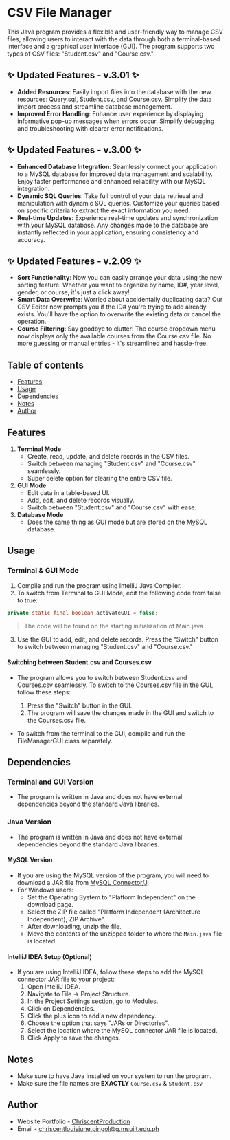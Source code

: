 # CSV File Manager
This Java program provides a flexible and user-friendly way to manage CSV files, allowing users to interact with the data through both a terminal-based interface and a graphical user interface (GUI). The program supports two types of CSV files: "Student.csv" and "Course.csv."

## ✨ Updated Features - v.3.01  ✨
- **Added Resources**: Easily import files into the database with the new resources: Query.sql, Student.csv, and Course.csv. Simplify the data import process and streamline database management.
- **Improved Error Handling**: Enhance user experience by displaying informative pop-up messages when errors occur. Simplify debugging and troubleshooting with clearer error notifications.

## ✨ Updated Features - v.3.00  ✨
- **Enhanced Database Integration**: Seamlessly connect your application to a MySQL database for improved data management and scalability. Enjoy faster performance and enhanced reliability with our MySQL integration.
- **Dynamic SQL Queries**: Take full control of your data retrieval and manipulation with dynamic SQL queries. Customize your queries based on specific criteria to extract the exact information you need.
- **Real-time Updates**: Experience real-time updates and synchronization with your MySQL database. Any changes made to the database are instantly reflected in your application, ensuring consistency and accuracy.

## ✨ Updated Features - v.2.09  ✨
- **Sort Functionality**: Now you can easily arrange your data using the new sorting feature. Whether you want to organize by name, ID#, year level, gender, or course, it's just a click away!
- **Smart Data Overwrite**: Worried about accidentally duplicating data? Our CSV Editor now prompts you if the ID# you're trying to add already exists. You'll have the option to overwrite the existing data or cancel the operation.
- **Course Filtering**: Say goodbye to clutter! The course dropdown menu now displays only the available courses from the Course.csv file. No more guessing or manual entries - it's streamlined and hassle-free.

## Table of contents

- [Features](#features)
- [Usage](#usage)
- [Dependencies](#dependencies)
- [Notes](#notes)
- [Author](#author)

## Features
1. **Terminal Mode**
   - Create, read, update, and delete records in the CSV files.
   - Switch between managing "Student.csv" and "Course.csv" seamlessly.
   - Super delete option for clearing the entire CSV file.
2. **GUI Mode**
   - Edit data in a table-based UI.
   - Add, edit, and delete records visually.
   - Switch between "Student.csv" and "Course.csv" with ease.
3. **Database Mode**
   - Does the same thing as GUI mode but are stored on the MySQL database.

## Usage
### **Terminal & GUI Mode**
1. Compile and run the program using IntelliJ Java Compiler.
2. To switch from Terminal to GUI Mode, edit the following code from false to true:
```java
private static final boolean activateGUI = false;
```
> The code will be found on the starting initialization of Main.java
3. Use the GUI to add, edit, and delete records. Press the "Switch" button to switch between managing "Student.csv" and "Course.csv."

#### Switching between Student.csv and Courses.csv
- The program allows you to switch between Student.csv and Courses.csv seamlessly. To switch to the Courses.csv file in the GUI, follow these steps:

  1. Press the "Switch" button in the GUI.
  2. The program will save the changes made in the GUI and switch to the Courses.csv file.
  
- To switch from the terminal to the GUI, compile and run the FileManagerGUI class separately.

## Dependencies
### Terminal and GUI Version
- The program is written in Java and does not have external dependencies beyond the standard Java libraries.

### Java Version
- The program is written in Java and does not have external dependencies beyond the standard Java libraries.

#### MySQL Version
- If you are using the MySQL version of the program, you will need to download a JAR file from [MySQL Connector/J](https://dev.mysql.com/downloads/connector/j/).
- For Windows users:
    - Set the Operating System to "Platform Independent" on the download page.
    - Select the ZIP file called "Platform Independent (Architecture Independent), ZIP Archive".
    - After downloading, unzip the file.
    - Move the contents of the unzipped folder to where the `Main.java` file is located.

#### IntelliJ IDEA Setup (Optional)
- If you are using IntelliJ IDEA, follow these steps to add the MySQL connector JAR file to your project:
    1. Open IntelliJ IDEA.
    2. Navigate to File -> Project Structure.
    3. In the Project Settings section, go to Modules.
    4. Click on Dependencies.
    5. Click the plus icon to add a new dependency.
    6. Choose the option that says "JARs or Directories".
    7. Select the location where the MySQL connector JAR file is located.
    8. Click Apply to save the changes.

## Notes
- Make sure to have Java installed on your system to run the program.
- Make sure the file names are **EXACTLY** `Course.csv` & `Student.csv`

## Author
- Website Portfolio - [ChriscentProduction](https://kishonshrill.github.io/website-portfolio/)
- Email - [chriscentlouisjune.pingol@g.msuiit.edu.ph](mailto:chriscentlouisjune.pingol@g.msuiit.edu.ph)
